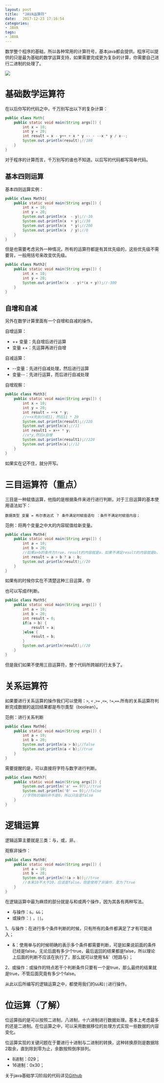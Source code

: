 ```yaml
---
layout: post
title:  "JAVA运算符"
date:   2017-12-23 17:16:54
categories:
- JAVA
tags:
- JAVA
---
```



数学整个程序的基础，所以各种常用的计算符号，基本java都会提供。程序可以提供的只是最为基础的数学运算支持，如果需要完成更为复杂的计算，你需要自己进行二进制的处理了。






![](http://oujvmc3la.bkt.clouddn.com/%E8%BF%90%E7%AE%97%E7%AC%A6.PNG)


# 基础数学运算符

在以后你写的代码之中，千万别写出以下的复杂计算：

```java
public class Math{
	public static void main(String args[]) {
		int x = 10;
		int y = 20;
		int result = x - y++ + x * y -- - --x * y / x--;
		System.out.println(result);//180
	}
}
```

对于程序的计算而言，千万别写的谁也不知道。以后写的代码都写简单代码。

## 基本四则运算

基本四则运算实例：

```java
public class Math1{
	public static void main(String args[]) {
		int x = 10;
		int y = 20;
		System.out.println(x  - y);//-10
		System.out.println(x  + y);//30
		System.out.println(x  * y);//200
		System.out.println(x  / y);//0
	}
}
```

但是也需要考虑另外一种情况，所有的运算符都是有其优先级的，这些优先级不需要背，一般用括号来改变优先级。

```java
public class Math2{
	public static void main(String args[]) {
		int x = 10;
		int y = 20;
		System.out.println((x  - y)*(x + y));//-300
	}
}
```

## 自增和自减

另外在数学计算里面有一个自增和自减的操作。

自增运算：

- ++ 变量：先自增后进行运算
- 变量 ++：先运算再进行自增

自减运算：

- --变量：先进行自减处理，然后进行运算
- 变量--：先进行运算，而后进行自减处理

自增观察：

```java
public class Math3{
	public static void main(String args[]) {
		int x = 10;
		int y = 20;
		int result = ++x * y;
		//++x先执行成11，然后11 * 20
		System.out.println(result);//220
		System.out.println(x);//11
		int result1 = x++ * y;
		//x*y,然后x自增
		System.out.println(result1);//220
		System.out.println(x);//12
	}
}
```

如果实在记不住，就分开写。

# 三目运算符（重点）

三目是一种赋值运算，他指的是根据条件来进行进行判断。对于三目运算的基本使用语法如下：

```
数据类型 变量 = 布尔表达式 ？ 条件满足时赋值语句 ：条件不满足时赋值内容；
```

范例：将两个变量之中大的内容赋值给新变量。

```java
public class Math4{
	public static void main(String args[]) {
		int a = 10;
		int b = 20;
		//如果a>b的条件为true，result的内容就是a，如果不满足result的内容就是b。
		int result = a > b ? a : b;
		System.out.println(result);//20
	}
}
```

如果有的时候你实在不清楚这种三目运算，你

也可以写成if判断。

```java
public class Math5{
	public static void main(String args[]) {
		int a = 10;
		int b = 20;
		int result = 0;
		if(a > b) {
			result = a;
		}else {
			result = b;
		}
		System.out.println(result);//20
	}
}
```

但是我们如果不使用三目运算符，整个代码所跨越的行太多了。

# 关系运算符

如果要进行关系运算的操作我们可以使用：`>`, `<` ,`>=` ,`<=`, `!=`,`==`.所有的关系运算符判断完成数据的返回结果都是布尔类型（boolean）。

范例：进行关系判断

```java
public class Math6{
	public static void main(String args[]) {
		int a = 10;
		int b = 20;
		System.out.println(a > b);//false
		System.out.println(a < b);//true
	}
}
```

需要提醒的是，可以直接将字符与数字进行判断。

```java
public class Math7{
	public static void main(String args[]) {
		System.out.println('a' == 97);//true
		System.out.println('0' == 0);//false
		//字符0的编码并不是0，所以只会是false
	}
}
```

# 逻辑运算

逻辑运算主要就是三类：与，或，非。

观察非操作：

```java
public class Math8{
	public static void main(String args[]) {
		int a = 10;
		int b = 20;
		System.out.println(!(a > b));//true
		//本来10不大于20，应该是false，但是使用了非操作，变为了true
	}
}
```

在逻辑运算中最为麻烦的部分就是与和或两个操作，因为其各有两种写法。

- 与操作：`&`，`&&`；
- 或操作：`|` ，`||`。

1、与操作：在进行多个条件判断的时候，只有所有的条件都满足了才有可能进入；

 - &：使用单与的时候明确的表示多个条件都需要判断，可是如果说前面的条件已经是false，无论后面有多少个true，最后返回的结果都是false，所以理论上后面的判断不应该在执行了，那么就可以使用‘&&’（短路与）；

2、或操作：或操作的特点若干个判断条件只要有一个是true，那么最终的结果就是true，不管后面究竟有多少个false。

 从此以后所编写的逻辑运算之中，都使用我们的`&&`和`||`进行操作。

# 位运算（了解）

位运算指的是可以按照二进制，八进制，十六进制进行数据处理。基本上考虑最多的还是二进制。在位运算之中，可以采用数据移位的处理方式实现一些数据的内容变化。


位运算实现的关键问题在于要进行十进制与二进制的转换，这种转换原则是数据除2取余，直到除到零为止，余数按照倒序排列。

- 8进制：029；
- 16进制：0x30；


关于java基础学习阶段的代码详见[Github](https://github.com/7666/java_base)
